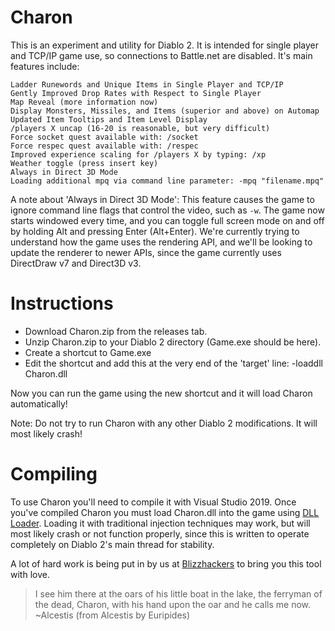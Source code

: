 # Charon

This is an experiment and utility for Diablo 2. It is intended for single player and TCP/IP game use, so connections to Battle.net are disabled. It's main features include:

    Ladder Runewords and Unique Items in Single Player and TCP/IP
    Gently Improved Drop Rates with Respect to Single Player
    Map Reveal (more information now)
    Display Monsters, Missiles, and Items (superior and above) on Automap
    Updated Item Tooltips and Item Level Display
    /players X uncap (16-20 is reasonable, but very difficult)
    Force socket quest available with: /socket
    Force respec quest available with: /respec
    Improved experience scaling for /players X by typing: /xp
    Weather toggle (press insert key)
    Always in Direct 3D Mode
    Loading additional mpq via command line parameter: -mpq "filename.mpq"

A note about 'Always in Direct 3D Mode':
    This feature causes the game to ignore command line flags that control the video, such as `-w`. The game now starts windowed every time, and you can toggle full screen mode on and off by holding Alt and pressing Enter (Alt+Enter). We're currently trying to understand how the game uses the rendering API, and we'll be looking to update the renderer to newer APIs, since the game currently uses DirectDraw v7 and Direct3D v3.

# Instructions

- Download Charon.zip from the releases tab.
- Unzip Charon.zip to your Diablo 2 directory (Game.exe should be here).
- Create a shortcut to Game.exe
- Edit the shortcut and add this at the very end of the 'target' line:  -loaddll Charon.dll

Now you can run the game using the new shortcut and it will load Charon automatically!

Note: Do not try to run Charon with any other Diablo 2 modifications. It will most likely crash!

# Compiling

To use Charon you'll need to compile it with Visual Studio 2019. Once you've compiled Charon you must load Charon.dll into the game using [DLL Loader](https://github.com/Nishimura-Katsuo/DLLLoader). Loading it with traditional injection techniques may work, but will most likely crash or not function properly, since this is written to operate completely on Diablo 2's main thread for stability.

A lot of hard work is being put in by us at [Blizzhackers](https://github.com/blizzhackers) to bring you this tool with love.

>I see him there at the oars of his little boat in the lake, the ferryman of the dead, Charon, with his hand upon the oar and he calls me now. ~Alcestis (from Alcestis by Euripides)
